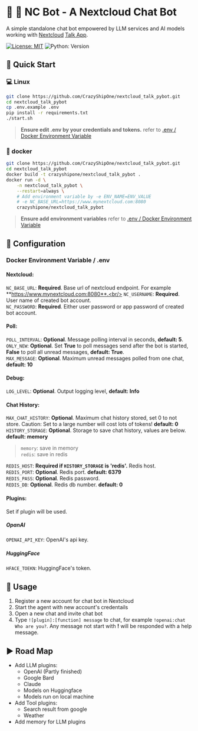 # 💬 👲 NC Bot - A Nextcloud Chat Bot

A simple standalone chat bot empowered by LLM services and AI models working with [Nextcloud](https://nextcloud.com) [Talk App](https://nextcloud.com/talk/).

[![License: MIT](https://img.shields.io/badge/License-MIT-blue)](https://opensource.org/licenses/MIT)
![Python: Version](https://img.shields.io/badge/python-%3E%3D3.10-green)

## 🏃 Quick Start

### 💻 Linux

```bash
git clone https://github.com/CrazyShipOne/nextcloud_talk_pybot.git
cd nextcloud_talk_pybot
cp .env.example .env
pip install -r requirements.txt
./start.sh
```

> **Ensure edit .env by your credentials and tokens.**  refer to [.env / Docker Environment Variable](#envs)

### 🌅 docker
```bash
git clone https://github.com/CrazyShipOne/nextcloud_talk_pybot.git
cd nextcloud_talk_pybot
docker build -t crazyshipone/nextcloud_talk_pybot .
docker run -d \
    -n nextcloud_talk_pybot \
    --restart=always \
    # Add environment variable by -e ENV_NAME=ENV_VALUE
    # -e NC_BASE_URL=https://www.mynextcloud.com:8080
    crazyshipone/nextcloud_talk_pybot
```

> **Ensure add environment variables** refer to [.env / Docker Environment Variable](#envs)

## 📕 Configuration

### <a name="envs"></a> Docker Environment Variable / .env

#### Nextcloud:
`NC_BASE_URL`: **Required**. Base url of nextcloud endpoint. For example **https://www.mynextcloud.com:8080**.<br/>
`NC_USERNAME`: **Required**. User name of created bot account.<br/>
`NC_PASSWORD`: **Required**. Either user password or app password of created bot account.<br/>

#### Poll:
`POLL_INTERVAL`: **Optional**. Message polling interval in seconds, **default: 5**.<br/>
`ONLY_NEW`: **Optional**. Set **True** to poll messages send after the bot is started, **False** to poll all unread messages, **default: True**.<br/>
`MAX_MESSAGE`: **Optional**. Maximum unread messages polled from one chat,  **default: 10**<br/>
#### Debug:
`LOG_LEVEL`: **Optional**. Output logging level,  **default: Info**<br/>

#### Chat History:
`MAX_CHAT_HISTORY`: **Optional**. Maximum chat history stored, set 0 to not store. Caution: Set to a large number will cost lots of tokens! **default: 0**<br/>
`HISTORY_STORAGE`: **Optional**. Storage to save chat history, values are below. **default: memory**<br/>
> `memory`: save in memory<br/>
> `redis`: save in redis

`REDIS_HOST`: **Required if `HISTORY_STORAGE` is 'redis'.** Redis host.<br/>
`REDIS_PORT`: **Optional**. Redis port. **default: 6379**<br/>
`REDIS_PASS`: **Optional**. Redis password.<br/>
`REDIS_DB`: **Optional**. Redis db number. **default: 0**<br/>

#### Plugins: 
Set if plugin will be used.

##### OpanAI
`OPENAI_API_KEY`: OpenAI's api key.

##### HuggingFace
`HFACE_TOEKN`: HuggingFace's token.


## 🚊 Usage

1. Register a new account for chat bot in Nextcloud
2. Start the agent with new account's credentails
3. Open a new chat and invite chat bot
4. Type `![plugin]:[function] message` to chat, for example `!openai:chat Who are you?`. Any message not start with **!** will be responded with a help message.


## ▶️ Road Map

* Add LLM plugins:
    * OpenAI (Partly finished)
    * Google Bard
    * Claude
    * Models on Huggingface
    * Models run on local machine
* Add Tool plugins:
    * Search result from google
    * Weather
* Add memory for LLM plugins
